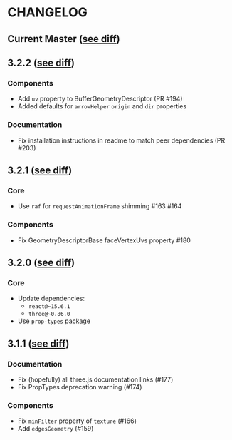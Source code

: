 CHANGELOG
===========

## Current Master ([see diff](https://github.com/toxicFork/react-three-renderer/compare/v3.2.3...master))

## 3.2.2 ([see diff](https://github.com/toxicFork/react-three-renderer/compare/v3.2.1...v3.2.3))

### Components
- Add `uv` property to BufferGeometryDescriptor (PR #194)
- Added defaults for `arrowHelper` `origin` and `dir` properties

### Documentation
- Fix installation instructions in readme to match peer dependencies (PR #203)

## 3.2.1 ([see diff](https://github.com/toxicFork/react-three-renderer/compare/v3.2.0...v3.2.1))

### Core
- Use `raf` for `requestAnimationFrame` shimming #163 #164

### Components
- Fix GeometryDescriptorBase faceVertexUvs property #180

## 3.2.0 ([see diff](https://github.com/toxicFork/react-three-renderer/compare/v3.1.1...v3.2.0))

### Core
- Update dependencies:
  - `react@~15.6.1`
  - `three@~0.86.0`
- Use `prop-types` package

## 3.1.1 ([see diff](https://github.com/toxicFork/react-three-renderer/compare/v3.1.0...v3.1.1))

### Documentation
- Fix (hopefully) all three.js documentation links (#177)
- Fix PropTypes deprecation warning (#174)

### Components
- Fix `minFilter` property of `texture` (#166)
- Add `edgesGeometry` (#159)
